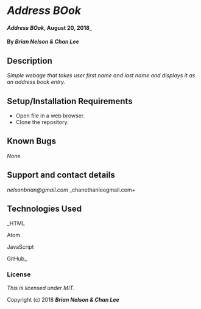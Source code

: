 # _Address BOok_

#### _Address BOok_, August 20, 2018_

#### By _**Brian Nelson & Chan Lee**_

## Description

_Simple webage that takes user first name and last name and displays it as an address book entry._



## Setup/Installation Requirements

* Open file in a web browser.
* Clone the repository.
## Known Bugs

_None._

## Support and contact details

_nelsonbrian@gmail.com_
_chanethanleegmail.com+

## Technologies Used

_HTML

Atom.

JavaScript

GitHub_

### License

*This is licensed under MIT.*

Copyright (c) 2018 **_Brian Nelson & Chan Lee_**
